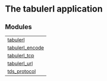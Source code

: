 

# The tabulerl application #


## Modules ##


<table width="100%" border="0" summary="list of modules">
<tr><td><a href="tabulerl.md" class="module">tabulerl</a></td></tr>
<tr><td><a href="tabulerl_encode.md" class="module">tabulerl_encode</a></td></tr>
<tr><td><a href="tabulerl_tcp.md" class="module">tabulerl_tcp</a></td></tr>
<tr><td><a href="tabulerl_url.md" class="module">tabulerl_url</a></td></tr>
<tr><td><a href="tds_protocol.md" class="module">tds_protocol</a></td></tr></table>

